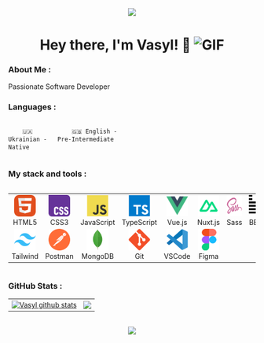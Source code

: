 
<div id="header" align="center">

<img src="./assets/github.gif" width="100"/>

<h1>
Hey there, I'm Vasyl! 👋
<img src="./assets/giphy.gif" width="30px" alt="GIF">
</h1>

   </div>
  
### About Me :

Passionate Software Developer 

### Languages :

<div style="display: flex; align-items: flex-start; align: center">
<table  align="center">
  <tr>
    
        🇺🇦 Ukrainian - Native
        
  </tr>

  <tr>
    
        🇬🇧 English - Pre-Intermediate
        
  </tr>
</table>
</div>

### My stack and tools :

<div style="display: flex; align-items: flex-start; align: center">
<table align="center">
  <tr>
     <td align="center"  width="88">
         <img src="./images/01-html5.svg" alt="HTML5" width="44" height="44"/>
      <br>HTML5
    </td>
    <td align="center" width="88">
        <img src="./images/02-css3.svg" alt="CSS3" width="44" height="44"/>
      <br>CSS3
    </td>
<td align="center" width="88">
         <img src="./images/03-javascript.svg" alt="JS" width="44" height="44"/>
      <br>JavaScript
    </td>
    <td align="center" width="88">
        <img src="./images/04-typescript.svg" alt="TS" width="44" height="44"/>
      <br>TypeScript
    </td>
    <td align="center" width="88">
        <img src="./images/vue.png" alt="Vue" width="44" height="44"/>
      <br>Vue.js
    </td>
    <td align="center" width="88">
        <img src="./images/nuxt.svg" alt="Nuxt.js" width="44" height="44"/>
      <br>Nuxt.js
    </td>
<!--         <td align="center" width="88">
       <img src="./images/09-sql.svg" alt="SQL" width="44" height="44"/>
      <br>SQL
      </td> -->
      <td align="center" width="88">
        <img src="./images/10-sass.svg" alt="Sass" width="44" height="44"/>
      <br>Sass
    </td>
      <td align="center" width="88"> 
        <img src="./images/11-bem.svg" alt="Bem" width="44" height="44"/>
      <br>BEM
    </td>
  </tr>
   
 <td align="center"  width="88">
        <img src="./images/12-tailwind.svg" alt="Tailwind" width="44" height="44"/>
      <br>Tailwind
    </td>
<!--     <td align="center" width="88">
        <img src="./images/13-redux.svg" alt="Redux" width="44" height="44"/>
      <br>Redux
    </td> -->
      <td align="center" width="88">
        <img src="./images/14-postman.svg" alt="Postman" width="44" height="44"/>
      <br>Postman
    </td>
      </td>
      <td align="center" width="88">
        <img src="./images/15-mongodb.svg" alt="MongoDB" width="44" height="44"/>
      <br>MongoDB
     </td>
     <td align="center" width="88">
        <img src="./images/16-git.svg" alt="Git" width="44" height="44"/>
      <br>Git
    </td>
  <td align="center" width="88">
        <img src="./images/17-vscode.svg" alt="Visual Studio Code" width="44" height="44"/>
      <br>VSCode
     </td>
  <td align="center" width="88">
        <img src="./images/18-figma.svg" alt="Figma" width="44" height="44"/>
      <br>Figma
     </td>
</table>
</div>

### GitHub Stats :

<table align="center">
  <tr>
  <td>
  <a href="https://github.com/Vasil023/github-readme-stats"><img align="center" src="https://github-readme-stats.vercel.app/api?username=Vasil023&show_icons=true&include_all_commits=true&theme=buefy&hide_border=true" alt="Vasyl github stats" /></a>
  </td>
  <td>
  <a href="https://github.com/Vasil023/github-readme-stats"><img align="center" src="https://github-readme-stats.vercel.app/api/top-langs/?username=Vasil023&layout=compact&theme=buefy&hide_border=true" /></a>
  </td>
  </tr>
</table>
  
<br>

<div align="center">
<a href="https://u8views.com/github/Vasil023"><img src="https://u8views.com/api/v1/github/profiles/46067983/views/day-week-month-total-count.svg"></a>
</div>

<br>


